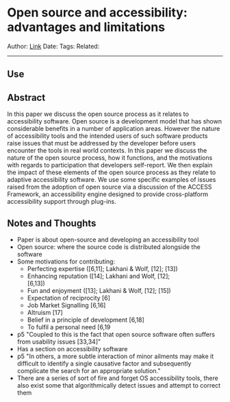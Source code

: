 # Open source and accessibility: advantages and limitations
Author:
[Link](https://www.proquest.com/docview/1652953251D)
Date:
Tags:
Related:

---

## Use

## Abstract
In this paper we discuss the open source process as it relates to accessibility software. Open source is a development model that has shown considerable benefits in a number of application areas. However the nature of accessibility tools and the intended users of such software products raise issues that must be addressed by the developer before users encounter the tools in real world contexts. In this paper we discuss the nature of the open source process, how it functions, and the motivations with regards to participation that developers self-report. We then explain the impact of these elements of the open source process as they relate to adaptive accessibility software. We use some specific examples of issues raised from the adoption of open source via a discussion of the ACCESS Framework, an accessibility engine designed to provide cross-platform accessibility support through plug-ins.

## Notes and Thoughts
- Paper is about open-source and developing an accessibility tool
- Open source: where the source code is distributed alongside the software
- Some motivations for contributing:
	- Perfecting expertise (\[6,11]; Lakhani & Wolf,  \[12]; \[13])  
	- Enhancing reputation (\[14]; Lakhani and Wolf, \[12];  
	\[6,13])  
	- Fun and enjoyment (\[13]; Lakhani & Wolf, \[12]; \[15])  
	- Expectation of reciprocity \[6]  
	- Job Market Signalling \[6,16]  
	- Altruism \[17]  
	- Belief in a principle of development \[6,18]  
	- To fulfil a personal need \[6,19
- p5 "Coupled to this is the fact that open source software often suffers from usability issues \[33,34]"
- Has a section on accessibility software
- p5 "In others, a more subtle interaction of minor ailments may make it difficult to identify a single causative factor and subsequently complicate the search for an appropriate solution."
- There are a series of sort of fire and forget OS accessibility tools, there also exist some that algorithmically detect issues and attempt to correct them